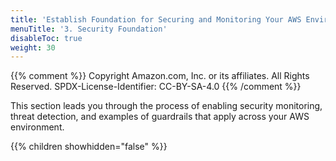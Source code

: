 ```yaml
---
title: 'Establish Foundation for Securing and Monitoring Your AWS Environment'
menuTitle: '3. Security Foundation'
disableToc: true
weight: 30
---
```


{{% comment %}}
Copyright Amazon.com, Inc. or its affiliates. All Rights Reserved.
SPDX-License-Identifier: CC-BY-SA-4.0
{{% /comment %}}

This section leads you through the process of enabling security monitoring, threat detection, and examples of guardrails that apply across your AWS environment.

{{% children showhidden="false" %}}
